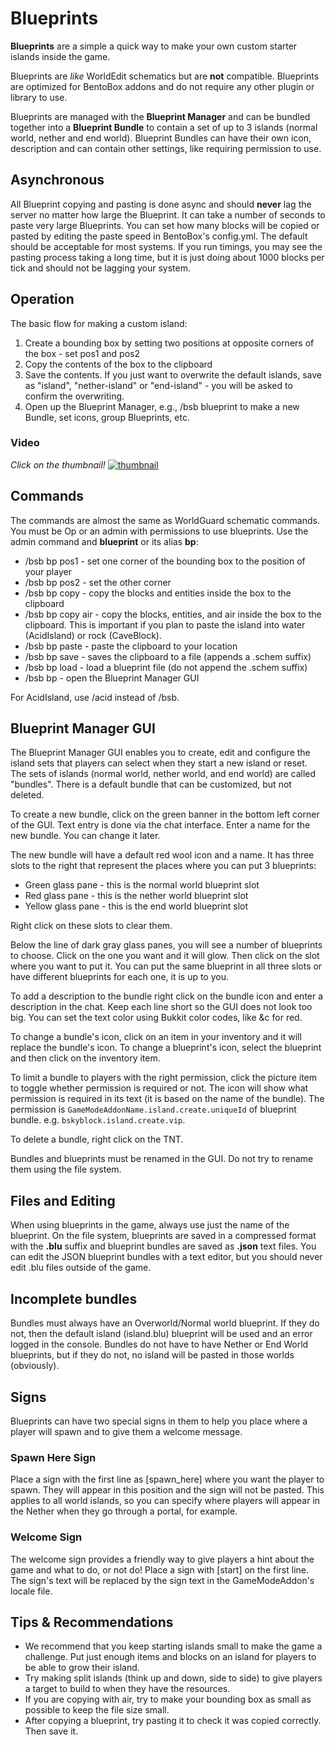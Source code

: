 # Blueprints
**Blueprints** are a simple a quick way to make your own custom starter islands inside the game.

Blueprints are *like* WorldEdit schematics but are **not** compatible. Blueprints are optimized for BentoBox addons and do not require any other plugin or library to use.

Blueprints are managed with the **Blueprint Manager** and can be bundled together into a **Blueprint Bundle** to contain a set of up to 3 islands (normal world, nether and end world). Blueprint Bundles can have their own icon, description and can contain other settings, like requiring permission to use.

## Asynchronous
All Blueprint copying and pasting is done async and should __never__ lag the server no matter how large the Blueprint. It can take a number of seconds to paste very large Blueprints. You can set how many blocks will be copied or pasted by editing the paste speed in BentoBox's config.yml. The default should be acceptable for most systems. If you run timings, you may see the pasting process taking a long time, but it is just doing about 1000 blocks per tick and should not be lagging your system.

## Operation
The basic flow for making a custom island:

1. Create a bounding box by setting two positions at opposite corners of the box - set pos1 and pos2
2. Copy the contents of the box to the clipboard
3. Save the contents. If you just want to overwrite the default islands, save as "island", "nether-island" or "end-island" - you will be asked to confirm the overwriting.
4. Open up the Blueprint Manager, e.g., /bsb blueprint to make a new Bundle, set icons, group Blueprints, etc.

### Video
*Click on the thumbnail!*
[![thumbnail](https://user-images.githubusercontent.com/20014332/62939503-be4c5980-bdd1-11e9-8814-2253845cecd0.png)](https://youtu.be/4gvaG89uxAs)

## Commands
The commands are almost the same as WorldGuard schematic commands. You must be Op or an admin with permissions to use blueprints. Use the admin command and **blueprint** or its alias **bp**:

* /bsb bp pos1 - set one corner of the bounding box to the position of your player
* /bsb bp pos2 - set the other corner
* /bsb bp copy - copy the blocks and entities inside the box to the clipboard
* /bsb bp copy air - copy the blocks, entities, and air inside the box to the clipboard. This is important if you plan to paste the island into water (AcidIsland) or rock (CaveBlock).
* /bsb bp paste - paste the clipboard to your location
* /bsb bp save <name> - saves the clipboard to a file (appends a .schem suffix)
* /bsb bp load <name> - load a blueprint file (do not append the .schem suffix)
* /bsb bp - open the Blueprint Manager GUI

For AcidIsland, use /acid instead of /bsb.

## Blueprint Manager GUI
The Blueprint Manager GUI enables you to create, edit and configure the island sets that players can select when they start a new island or reset. The sets of islands (normal world, nether world, and end world) are called "bundles". There is a default bundle that can be customized, but not deleted. 

To create a new bundle, click on the green banner in the bottom left corner of the GUI. Text entry is done via the chat interface. Enter a name for the new bundle. You can change it later.

The new bundle will have a default red wool icon and a name. It has three slots to the right that represent the places where you can put 3 blueprints:

* Green glass pane - this is the normal world blueprint slot
* Red glass pane - this is the nether world blueprint slot
* Yellow glass pane - this is the end world blueprint slot

Right click on these slots to clear them.

Below the line of dark gray glass panes, you will see a number of blueprints to choose. Click on the one you want and it will glow. Then click on the slot where you want to put it. You can put the same blueprint in all three slots or have different blueprints for each one, it is up to you.

To add a description to the bundle right click on the bundle icon and enter a description in the chat. Keep each line short so the GUI does not look too big. You can set the text color using Bukkit color codes, like &c for red.

To change a bundle's icon, click on an item in your inventory and it will replace the bundle's icon. To change a blueprint's icon, select the blueprint and then click on the inventory item.

To limit a bundle to players with the right permission, click the picture item to toggle whether permission is required or not. The icon will show what permission is required in its text (it is based on the name of the bundle). The permission is `GameModeAddonName.island.create.uniqueId` of blueprint bundle. e.g. `bskyblock.island.create.vip`.

To delete a bundle, right click on the TNT.

Bundles and blueprints must be renamed in the GUI. Do not try to rename them using the file system.

## Files and Editing
When using blueprints in the game, always use just the name of the blueprint. On the file system, blueprints are saved in a compressed format with the **.blu** suffix and blueprint bundles are saved as **.json** text files. You can edit the JSON blueprint bundles with a text editor, but you should never edit .blu files outside of the game.

## Incomplete bundles
Bundles must always have an Overworld/Normal world blueprint. If they do not, then the default island (island.blu) blueprint will be used and an error logged in the console.
Bundles do not have to have Nether or End World blueprints, but if they do not, no island will be pasted in those worlds (obviously).

## Signs
Blueprints can have two special signs in them to help you place where a player will spawn and to give them a welcome message.

### Spawn Here Sign
Place a sign with the first line as [spawn_here] where you want the player to spawn. They will appear in this position and the sign will not be pasted. This applies to all world islands, so you can specify where players will appear in the Nether when they go through a portal, for example.

### Welcome Sign
The welcome sign provides a friendly way to give players a hint about the game and what to do, or not do! Place a sign with [start] on the first line. The sign's text will be replaced by the sign text in the GameModeAddon's locale file.

## Tips & Recommendations
* We recommend that you keep starting islands small to make the game a challenge. Put just enough items and blocks on an island for players to be able to grow their island.
* Try making split islands (think up and down, side to side) to give players a target to build to when they have the resources.
* If you are copying with air, try to make your bounding box as small as possible to keep the file size small.
* After copying a blueprint, try pasting it to check it was copied correctly. Then save it.
